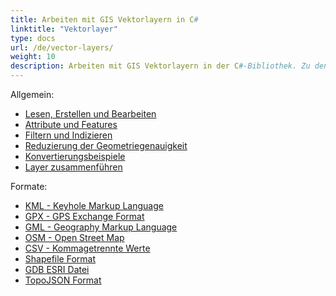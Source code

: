 ```yaml
---
title: Arbeiten mit GIS Vektorlayern in C#
linktitle: "Vektorlayer"
type: docs
url: /de/vector-layers/
weight: 10
description: Arbeiten mit GIS Vektorlayern in der C#-Bibliothek. Zu den gängigen Funktionen gehören Lesen, Erstellen und Bearbeiten, Filtern, Indizieren, Konvertierungsbeispiele sowie das Zusammenführen von Layern. Unterstützte Formate sind KML, GPX, GML, OSM, Shapefile, TopoJSON.
---
```


Allgemein:

- [Lesen, Erstellen und Bearbeiten](/gis/de/read-create-and-edit/)
- [Attribute und Features](/gis/de/attributes-and-features/)
- [Filtern und Indizieren](/gis/de/filtering-and-indexing/)
- [Reduzierung der Geometriegenauigkeit](/gis/de/geometry-precision-reducing/)
- [Konvertierungsbeispiele](/gis/de/conversion/)
- [Layer zusammenführen](/gis/de/join-layers/)

Formate:

- [KML - Keyhole Markup Language](/gis/de/kml-keyhole-markup-language/)
- [GPX - GPS Exchange Format](/gis/de/gpx-gps-exchange/)
- [GML - Geography Markup Language](/gis/de/gml-geography-markup-language/)
- [OSM - Open Street Map](/gis/de/osm-open-street-map/)
- [CSV - Kommagetrennte Werte](/gis/de/csv-comma-separated-values/)
- [Shapefile Format](/gis/de/shapefile-esri/)
- [GDB ESRI Datei](/gis/de/gdb-file-esri/)
- [TopoJSON Format](/gis/de/topo-json/)
